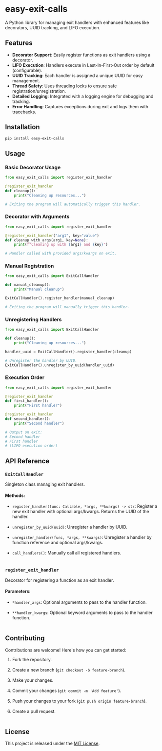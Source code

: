 # easy-exit-calls

A Python library for managing exit handlers with enhanced features like decorators, UUID tracking, and LIFO execution.

## Features

- **Decorator Support**: Easily register functions as exit handlers using a decorator.
- **LIFO Execution**: Handlers execute in Last-In-First-Out order by default (configurable).
- **UUID Tracking**: Each handler is assigned a unique UUID for easy management.
- **Thread Safety**: Uses threading locks to ensure safe registration/unregistration.
- **Detailed Logging**: Integrated with a logging engine for debugging and tracking.
- **Error Handling**: Captures exceptions during exit and logs them with tracebacks.

## Installation

```bash
pip install easy-exit-calls
```

## Usage

### Basic Decorator Usage

```python
from easy_exit_calls import register_exit_handler

@register_exit_handler
def cleanup():
    print("Cleaning up resources...")

# Exiting the program will automatically trigger this handler.
```

### Decorator with Arguments

```python
from easy_exit_calls import register_exit_handler

@register_exit_handler("arg1", key="value")
def cleanup_with_args(arg1, key=None):
    print(f"Cleaning up with {arg1} and {key}")

# Handler called with provided args/kwargs on exit.
```

### Manual Registration

```python
from easy_exit_calls import ExitCallHandler

def manual_cleanup():
    print("Manual cleanup")

ExitCallHandler().register_handler(manual_cleanup)

# Exiting the program will manually trigger this handler.
```

### Unregistering Handlers

```python 
from easy_exit_calls import ExitCallHandler

def cleanup():
    print("Cleaning up resources...")

handler_uuid = ExitCallHandler().register_handler(cleanup)

# Unregister the handler by UUID.
ExitCallHandler().unregister_by_uuid(handler_uuid)
```

### Execution Order

```python
from easy_exit_calls import register_exit_handler

@register_exit_handler
def first_handler():
    print("First handler")

@register_exit_handler
def second_handler():
    print("Second handler")

# Output on exit:
# Second handler
# First handler
# (LIFO execution order)
```

## API Reference

### `ExitCallHandler`

Singleton class managing exit handlers.

#### Methods:

- `register_handler(func: Callable, *args, **kwargs) -> str`:
    Register a new exit handler with optional args/kwargs. Returns the UUID of the handler.<br><br>
- `unregister_by_uuid(uuid)`:
    Unregister a handler by UUID.<br><br>
- `unregister_handler(func, *args, **kwargs)`:
    Unregister a handler by function reference and optional args/kwargs.<br><br>
- `call_handlers()`:
    Manually call all registered handlers.<br><br>

### `register_exit_handler`

Decorator for registering a function as an exit handler.

#### Parameters:

- `*handler_args`:
    Optional arguments to pass to the handler function.<br><br>
- `**handler_kwargs`:
    Optional keyword arguments to pass to the handler function.<br><br>


## Contributing

Contributions are welcome! Here's how you can get started:
  1) Fork the repository.<br><br>
  2) Create a new branch (`git checkout -b feature-branch`).<br><br>
  3) Make your changes.<br><br>
  4) Commit your changes (`git commit -m 'Add feature'`).<br><br>
  5) Push your changes to your fork (`git push origin feature-branch`).<br><br>
  6) Create a pull request.<br><br>


## License

This project is released under the [MIT License](LICENSE.md).
